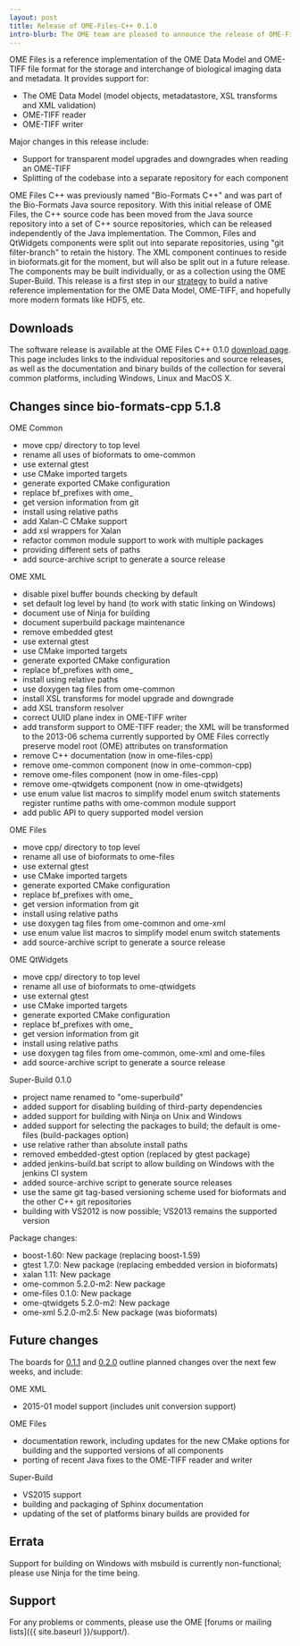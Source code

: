 ```yaml
---
layout: post
title: Release of OME-Files-C++ 0.1.0
intro-blurb: The OME team are pleased to announce the release of OME-Files-C++ 0.1.0
---
```

OME Files is a reference implementation of the OME Data Model and
OME-TIFF file format for the storage and interchange of biological
imaging data and metadata. It provides support for:

- The OME Data Model (model objects, metadatastore, XSL transforms and XML validation)
- OME-TIFF reader
- OME-TIFF writer

Major changes in this release include:

- Support for transparent model upgrades and downgrades when reading an OME-TIFF
- Splitting of the codebase into a separate repository for each component

OME Files C++ was previously named "Bio-Formats C++" and was part of
the Bio-Formats Java source repository. With this initial release of
OME Files, the C++ source code has been moved from the Java source
repository into a set of C++ source repositories, which can be
released independently of the Java implementation. The Common, Files
and QtWidgets components were split out into separate repositories,
using "git filter-branch" to retain the history. The XML component
continues to reside in bioformats.git for the moment, but will also be
split out in a future release. The components may be built
individually, or as a collection using the OME Super-Build. This
release is a first step in our
[strategy](http://blog.openmicroscopy.org/file-formats/data-model/future-plans/2016/01/26/bf-model-status/)
to build a native reference implementation for the OME Data Model,
OME-TIFF, and hopefully more modern formats like HDF5, etc.

Downloads
---------

The software release is available at the OME Files C++ 0.1.0 [download
page](http://downloads.openmicroscopy.org/ome-files-cpp/0.1.0/). This
page includes links to the individual repositories and source
releases, as well as the documentation and binary builds of the
collection for several common platforms, including Windows, Linux and
MacOS X.

Changes since bio-formats-cpp 5.1.8
-----------------------------------

OME Common

- move cpp/ directory to top level
- rename all uses of bioformats to ome-common
- use external gtest
- use CMake imported targets
- generate exported CMake configuration
- replace bf_prefixes with ome_
- get version information from git
- install using relative paths
- add Xalan-C CMake support
- add xsl wrappers for Xalan
- refactor common module support to work with multiple packages
- providing different sets of paths
- add source-archive script to generate a source release

OME XML

- disable pixel buffer bounds checking by default
- set default log level by hand (to work with static linking on Windows)
- document use of Ninja for building
- document superbuild package maintenance
- remove embedded gtest
- use external gtest
- use CMake imported targets
- generate exported CMake configuration
- replace bf_prefixes with ome_
- install using relative paths
- use doxygen tag files from ome-common
- install XSL transforms for model upgrade and downgrade
- add XSL transform resolver
- correct UUID plane index in OME-TIFF writer
- add transform support to OME-TIFF reader; the XML will be transformed to the 2013-06 schema currently supported by OME Files correctly preserve model root (OME) attributes on transformation
- remove C++ documentation (now in ome-files-cpp)
- remove ome-common component (now in ome-common-cpp)
- remove ome-files component (now in ome-files-cpp)
- remove ome-qtwidgets component (now in ome-qtwidgets)
- use enum value list macros to simplify model enum switch statements register runtime paths with ome-common module support
- add public API to query supported model version

OME Files

- move cpp/ directory to top level
- rename all use of bioformats to ome-files
- use external gtest
- use CMake imported targets
- generate exported CMake configuration
- replace bf_prefixes with ome_
- get version information from git
- install using relative paths
- use doxygen tag files from ome-common and ome-xml
- use enum value list macros to simplify model enum switch statements
- add source-archive script to generate a source release

OME QtWidgets

- move cpp/ directory to top level
- rename all use of bioformats to ome-qtwidgets
- use external gtest
- use CMake imported targets
- generate exported CMake configuration
- replace bf_prefixes with ome_
- get version information from git
- install using relative paths
- use doxygen tag files from ome-common, ome-xml and ome-files
- add source-archive script to generate a source release

Super-Build 0.1.0

- project name renamed to "ome-superbuild"
- added support for disabling building of third-party dependencies
- added support for building with Ninja on Unix and Windows
- added support for selecting the packages to build; the default is ome-files (build-packages option)
- use relative rather than absolute install paths
- removed embedded-gtest option (replaced by gtest package)
- added jenkins-build.bat script to allow building on Windows with the jenkins CI system
- added source-archive script to generate source releases
- use the same git tag-based versioning scheme used for bioformats and the other C++ git repositories
- building with VS2012 is now possible; VS2013 remains the supported version

Package changes:

- boost-1.60: New package (replacing boost-1.59)
- gtest 1.7.0: New package (replacing embedded version in bioformats)
- xalan 1.11: New package
- ome-common 5.2.0-m2: New package
- ome-files 0.1.0: New package
- ome-qtwidgets 5.2.0-m2: New package
- ome-xml 5.2.0-m2.5: New package (was bioformats)

Future changes
--------------

The boards for
[0.1.1](https://trello.com/b/IQYt4Thu/ome-files-c-0-1-1) and
[0.2.0](https://trello.com/b/kXhxI5Nx/ome-files-c-0-2-0) outline
planned changes over the next few weeks, and include:

OME XML

- 2015-01 model support (includes unit conversion support)

OME Files

- documentation rework, including updates for the new CMake options for building and the supported versions of all components
- porting of recent Java fixes to the OME-TIFF reader and writer

Super-Build

- VS2015 support
- building and packaging of Sphinx documentation
- updating of the set of platforms binary builds are provided for

Errata
------

Support for building on Windows with msbuild is currently
non-functional; please use Ninja for the time being.

Support
-------

For any problems or comments, please use the OME [forums or mailing
lists]({{ site.baseurl }}/support/).
